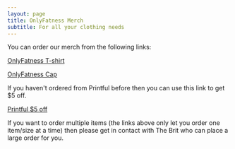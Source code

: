 ```yaml
---
layout: page
title: OnlyFatness Merch
subtitle: For all your clothing needs
---
```


You can order our merch from the following links:

[OnlyFatness T-shirt](https://www.printful.com/product-template/89608170/b353a918e72a774b14638ac38f98b8d7)

[OnlyFatness Cap](https://www.printful.com/product-template/89895710/c3cfb4654f92f3323b4778f7c9981299)

If you haven't ordered from Printful before then you can use this link to get $5 off.

[Printful $5 off](http://www.printful.com/give-5-get-5/MN8757)

If you want to order multiple items (the links above only let you order one item/size at a time) then please get in contact with The Brit who can place a large order for you.

